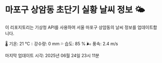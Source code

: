 
# 마포구 상암동 초단기 실황 날씨 정보 🌤️

이 리포지토리는 기상청 API를 사용하여 서울 마포구 상암동의 날씨 정보를 업데이트합니다. 

🌡️ 기온: 21 ℃
💧 강수량: 0 mm
💦 습도: 85 %
🌬️ 풍속: 2.4 m/s

마지막 업데이트 시각: 2025년 06월 24일 23시 11분    
